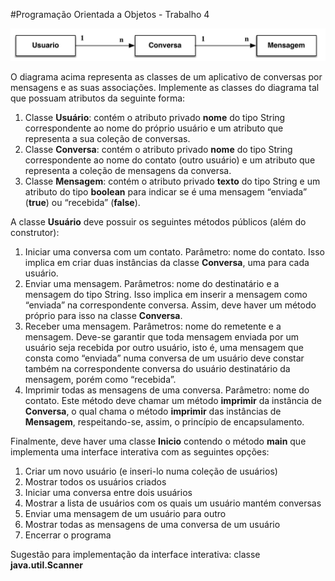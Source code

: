 #Programação Orientada a Objetos - Trabalho 4

![alt text](diagrama.png "Title")

O diagrama acima representa as classes de um aplicativo de conversas por
mensagens e as suas associações. Implemente as classes do diagrama tal que
possuam atributos da seguinte forma:
1. Classe **Usuário**: contém o atributo privado **nome** do tipo String
correspondente ao nome do próprio usuário e um atributo que
representa a sua coleção de conversas.
2. Classe **Conversa**: contém o atributo privado **nome** do tipo String
correspondente ao nome do contato (outro usuário) e um atributo que
representa a coleção de mensagens da conversa.
3. Classe **Mensagem**: contém o atributo privado **texto** do tipo String e um
atributo do tipo **boolean** para indicar se é uma mensagem “enviada”
(**true**) ou “recebida” (**false**).

A classe **Usuário** deve possuir os seguintes métodos públicos (além do
construtor):
1. Iniciar uma conversa com um contato. Parâmetro: nome do contato. Isso
implica em criar duas instâncias da classe **Conversa**, uma para cada
usuário.
2. Enviar uma mensagem. Parâmetros: nome do destinatário e a mensagem
do tipo String. Isso implica em inserir a mensagem como “enviada” na
correspondente conversa. Assim, deve haver um método próprio para
isso na classe **Conversa**.
3. Receber uma mensagem. Parâmetros: nome do remetente e a mensagem.
Deve-se garantir que toda mensagem enviada por um usuário seja
recebida por outro usuário, isto é, uma mensagem que consta como
“enviada” numa conversa de um usuário deve constar também na
correspondente conversa do usuário destinatário da mensagem, porém
como “recebida”.
4. Imprimir todas as mensagens de uma conversa. Parâmetro: nome do
contato. Este método deve chamar um método **imprimir** da instância de
**Conversa**, o qual chama o método **imprimir** das instâncias de
**Mensagem**, respeitando-se, assim, o princípio de encapsulamento.

Finalmente, deve haver uma classe **Inicio** contendo o método **main** que
implementa uma interface interativa com as seguintes opções:
1. Criar um novo usuário (e inseri-lo numa coleção de usuários)
2. Mostrar todos os usuários criados
3. Iniciar uma conversa entre dois usuários
4. Mostrar a lista de usuários com os quais um usuário mantém conversas
5. Enviar uma mensagem de um usuário para outro
6. Mostrar todas as mensagens de uma conversa de um usuário
7. Encerrar o programa

Sugestão para implementação da interface interativa: classe **java.util.Scanner**
